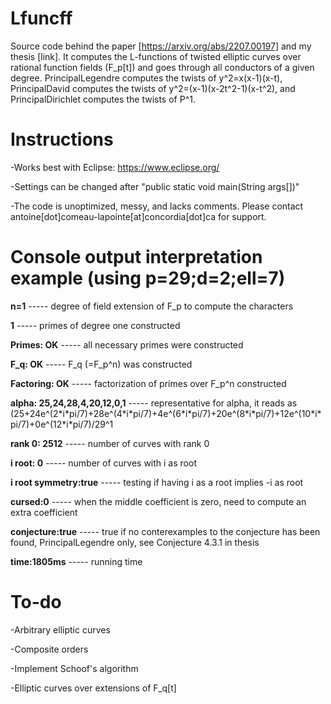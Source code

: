 # Lfuncff
Source code behind the paper [https://arxiv.org/abs/2207.00197] and my thesis [link]. It computes the L-functions of twisted elliptic curves over rational function fields (F_p[t]) and goes through all conductors of a given degree. PrincipalLegendre computes the twists of y^2=x(x-1)(x-t), PrincipalDavid computes the twists of y^2=(x-1)(x-2t^2-1)(x-t^2), and PrincipalDirichlet computes the twists of P^1.

# Instructions
-Works best with Eclipse: https://www.eclipse.org/

-Settings can be changed after "public static void main(String args[])"

-The code is unoptimized, messy, and lacks comments. Please contact antoine[dot]comeau-lapointe[at]concordia[dot]ca for support.

# Console output interpretation example (using p=29;d=2;ell=7)
**n=1**                              ----- degree of field extension of F_p to compute the characters

**1**                                ----- primes of degree one constructed

**Primes: OK**                       ----- all necessary primes were constructed

**F_q: OK**                          ----- F_q (=F_p^n) was constructed

**Factoring: OK**                    ----- factorization of primes over F_p^n constructed

**alpha: 25,24,28,4,20,12,0,1**      ----- representative for alpha, it reads as (25+24e^(2\*i\*pi/7)+28e^(4\*i\*pi/7)+4e^(6\*i\*pi/7)+20e^(8\*i\*pi/7)+12e^(10\*i\*pi/7)+0e^(12\*i\*pi/7)/29^1

**rank 0: 2512**                     ----- number of curves with rank 0

**i root: 0**                        ----- number of curves with i as root

**i root symmetry:true**             ----- testing if having i as a root implies -i as root

**cursed:0**                         ----- when the middle coefficient is zero, need to compute an extra coefficient

**conjecture:true**                  ----- true if no conterexamples to the conjecture has been found, PrincipalLegendre only, see Conjecture 4.3.1 in thesis

**time:1805ms**                      ----- running time

# To-do
-Arbitrary elliptic curves

-Composite orders

-Implement Schoof's algorithm

-Elliptic curves over extensions of F_q[t]
